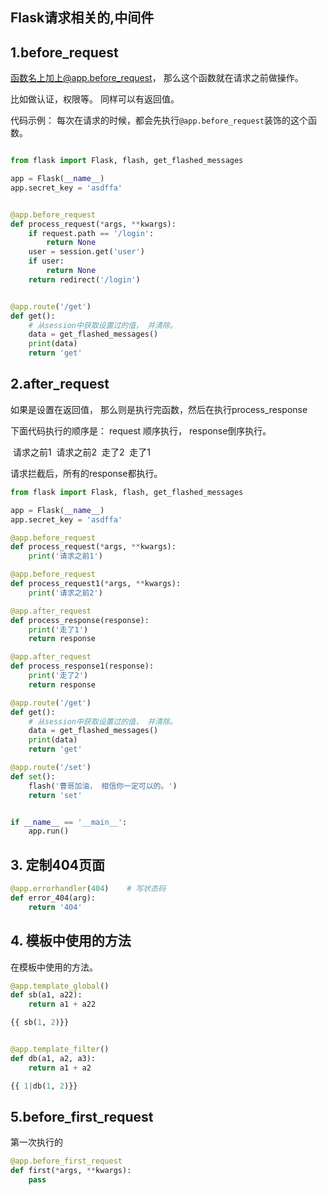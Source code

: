 ## Flask请求相关的,中间件



## 1.before_request  

函数名上加上@app.before_request， 那么这个函数就在请求之前做操作。

比如做认证，权限等。 同样可以有返回值。

代码示例： 每次在请求的时候，都会先执行`@app.before_request`装饰的这个函数。

``` python

from flask import Flask, flash, get_flashed_messages

app = Flask(__name__)
app.secret_key = 'asdffa'


@app.before_request
def process_request(*args, **kwargs):
    if request.path == '/login':
        return None
    user = session.get('user')
    if user:
        return None
    return redirect('/login')


@app.route('/get')
def get():
    # 从session中获取设置过的值， 并清除。
    data = get_flashed_messages()
    print(data)
    return 'get'
```



## 2.after_request

如果是设置在返回值， 那么则是执行完函数，然后在执行process_response

下面代码执行的顺序是： request 顺序执行， response倒序执行。

​		请求之前1
​		请求之前2
​		走了2
​		走了1

请求拦截后，所有的response都执行。

``` python
from flask import Flask, flash, get_flashed_messages

app = Flask(__name__)
app.secret_key = 'asdffa'

@app.before_request
def process_request(*args, **kwargs):
    print('请求之前1')

@app.before_request
def process_request1(*args, **kwargs):
    print('请求之前2')

@app.after_request
def process_response(response):
    print('走了1')
    return response

@app.after_request
def process_response1(response):
    print('走了2')
    return response

@app.route('/get')
def get():
    # 从session中获取设置过的值， 并清除。
    data = get_flashed_messages()
    print(data)
    return 'get'

@app.route('/set')
def set():
    flash('曹哥加油， 相信你一定可以的。')
    return 'set'


if __name__ == '__main__':
    app.run()
```



## 3. 定制404页面

``` python
@app.errorhandler(404)    # 写状态码
def error_404(arg):
    return '404'
```



## 4. 模板中使用的方法

在模板中使用的方法。

``` python
@app.template_global()
def sb(a1, a22):
    return a1 + a22

{{ sb(1, 2)}}


@app.template_filter()
def db(a1, a2, a3):
    return a1 + a2

{{ 1|db(1, 2)}}
```



## 5.before_first_request

第一次执行的

``` python
@app.before_first_request
def first(*args, **kwargs):
    pass
```

